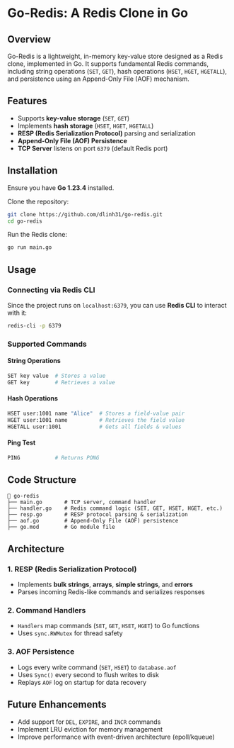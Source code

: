 # Go-Redis: A Redis Clone in Go

## Overview
Go-Redis is a lightweight, in-memory key-value store designed as a Redis clone, implemented in Go. It supports fundamental Redis commands, including string operations (`SET`, `GET`), hash operations (`HSET`, `HGET`, `HGETALL`), and persistence using an Append-Only File (AOF) mechanism.

## Features
- Supports **key-value storage** (`SET`, `GET`)
- Implements **hash storage** (`HSET`, `HGET`, `HGETALL`)
- **RESP (Redis Serialization Protocol)** parsing and serialization
- **Append-Only File (AOF) Persistence**
- **TCP Server** listens on port `6379` (default Redis port)

## Installation
Ensure you have **Go 1.23.4** installed.

Clone the repository:
```sh
git clone https://github.com/dlinh31/go-redis.git
cd go-redis
```

Run the Redis clone:
```sh
go run main.go
```

## Usage

### Connecting via Redis CLI
Since the project runs on `localhost:6379`, you can use **Redis CLI** to interact with it:
```sh
redis-cli -p 6379
```

### Supported Commands
#### **String Operations**
```sh
SET key value  # Stores a value
GET key        # Retrieves a value
```
#### **Hash Operations**
```sh
HSET user:1001 name "Alice"  # Stores a field-value pair
HGET user:1001 name          # Retrieves the field value
HGETALL user:1001            # Gets all fields & values
```
#### **Ping Test**
```sh
PING           # Returns PONG
```

## Code Structure
```
📂 go-redis
├── main.go       # TCP server, command handler
├── handler.go    # Redis command logic (SET, GET, HSET, HGET, etc.)
├── resp.go       # RESP protocol parsing & serialization
├── aof.go        # Append-Only File (AOF) persistence
├── go.mod        # Go module file
```

## Architecture
### **1. RESP (Redis Serialization Protocol)**
- Implements **bulk strings**, **arrays**, **simple strings**, and **errors**
- Parses incoming Redis-like commands and serializes responses

### **2. Command Handlers**
- `Handlers` map commands (`SET`, `GET`, `HSET`, `HGET`) to Go functions
- Uses `sync.RWMutex` for thread safety

### **3. AOF Persistence**
- Logs every write command (`SET`, `HSET`) to `database.aof`
- Uses `Sync()` every second to flush writes to disk
- Replays `AOF` log on startup for data recovery

## Future Enhancements
- Add support for `DEL`, `EXPIRE`, and `INCR` commands
- Implement LRU eviction for memory management
- Improve performance with event-driven architecture (epoll/kqueue)
